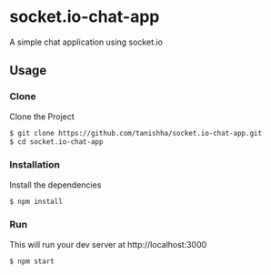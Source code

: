 # socket.io-chat-app
A simple chat application using socket.io
## Usage

### Clone
Clone the Project

```sh
$ git clone https://github.com/tanishha/socket.io-chat-app.git
$ cd socket.io-chat-app
```

### Installation

Install the dependencies

```sh
$ npm install
```

### Run

This will run your dev server at http://localhost:3000

```sh
$ npm start
```
